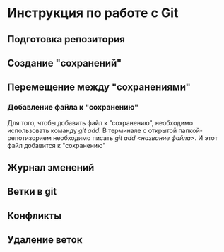 # Инструкция по работе с Git

## Подготовка репозитория

## Создание "сохранений"

## Перемещение между "сохранениями"

### Добавление файла к "сохранению"
Для того, чтобы добавить файл к "сохранению", необходимо использовать команду *git add*. В терминале с открытой папкой-репотизорием необходимо писать *git add <название файла>*. И этот файл добавится к "сохранению"

## Журнал зменений

## Ветки в git

## Конфликты

## Удаление веток